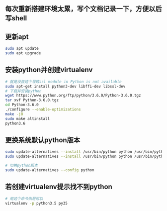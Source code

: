 ## 每次重新搭建环境太累，写个文档记录一下，方便以后写shell

## 更新apt
```bash
sudo apt update
sudo apt upgrade
```

## 安装python并创建virtualenv

```bash
# 就是没装这个导致ssl module in Python is not available
sudo apt-get install python3-dev libffi-dev libssl-dev
# 下载并安装python
wget https://www.python.org/ftp/python/3.6.0/Python-3.6.0.tgz  
tar xvf Python-3.6.0.tgz
cd Python-3.6.0
./configure --enable-optimizations  
make -j8  
sudo make altinstall
python3.6
```

## 更换系统默认python版本
```bash
sudo update-alternatives --install /usr/bin/python python /usr/bin/python2 100
sudo update-alternatives --install /usr/bin/python python /usr/bin/python3 150

# 切换python版本
sudo update-alternatives --config python
```

## 若创建virtualenv提示找不到python
```bash
# 用这个命令倒是可以
virtualenv -p python3.5 py35
```

